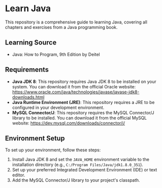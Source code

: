 # Learn Java

This repository is a comprehensive guide to learning Java, covering all chapters and exercises from a Java programming book.

## Learning Source

-   Java: How to Program, 9th Edition by Deitel

## Requirements

-   **Java JDK 8**: This repository requires Java JDK 8 to be installed on your system. You can download it from the official Oracle website: <https://www.oracle.com/java/technologies/javase/javase-jdk8-downloads.html>
-   **Java Runtime Environment (JRE)**: This repository requires a JRE to be configured in your development environment.
-   **MySQL Connector/J**: This repository requires the MySQL Connector/J library to be installed. You can download it from the official MySQL website: <https://dev.mysql.com/downloads/connector/j/>

## Environment Setup

To set up your environment, follow these steps:

1. Install Java JDK 8 and set the `JAVA_HOME` environment variable to the installation directory (e.g., `C:/Program Files/Java/jdk1.8.0_351`).
2. Set up your preferred Integrated Development Environment (IDE) or text editor.
3. Add the MySQL Connector/J library to your project's classpath.
